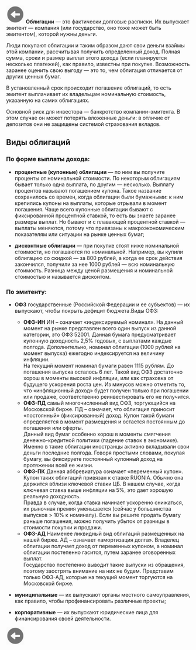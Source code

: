 <a href=./README.md><img src="../img/back.jpg" width="50" height="50" /></a>
**Облигации** — это фактически долговые расписки. Их выпускает эмитент — компания (или государство, оно тоже может быть эмитентом), которой нужны деньги.

Люди покупают облигации и таким образом дают свои деньги взаймы этой компании, рассчитывая получить определенный доход. Полная сумма, сроки и размер выплат этого дохода (если планируется несколько платежей), как правило, известны при покупке. Возможность заранее оценить свою выгоду — это то, чем облигация отличается от других ценных бумаг.

В установленный срок происходит погашение облигаций, то есть эмитент выплачивает их владельцам номинальную стоимость, указанную на самих облигациях.

Основной риск для инвестора — банкротство компании-эмитента. В этом случае он может потерять вложенные деньги: в отличие от депозитов они не защищены системой страхования вкладов.
## Виды облигаций
### По форме выплаты дохода:
* **процентные (купонные) облигации** — по ним вы получите проценты от номинальной стоимости. По некоторым облигациям бывает только одна выплата, по другим — несколько. Выплату процентов называют погашением купона. Такое название сохранилось со времен, когда облигации были бумажными: к ним крепились купоны на выплаты, которые отрывали в момент погашения. Чаще всего купонные облигации бывают с фиксированной процентной ставкой, то есть вы знаете заранее размеры выплат. Но бывают и c плавающей процентной ставкой — выплаты меняются, потому что привязаны к макроэкономическим показателям или ситуации на рынке ценных бумаг;

* **дисконтные облигации** — при покупке стоят ниже номинальной стоимости, но погашаются по номинальной. Например, вы купили облигацию со скидкой — за 800 рублей, а когда ее срок действия закончился, получили за нее 1000 рублей — всю номинальную стоимость. Разница между ценой размещения и номинальной стоимостью и называется дисконтом.

### По эмитенту:
* **ОФЗ** государственные (Российской Федерации и ее субъектов) — их выпускают, чтобы покрыть дефицит бюджета.Виды ОФЗ:
   - **ОФЗ-ИН** ИН – означает «индексируемый номинал». На данный момент на рынке представлен всего один выпуск из данной категории, это ОФЗ 52001. Данная бумага предусматривает купонную доходность 2,5% годовых, с выплатами каждые полгода. Дополнительно, номинал облигации (1000 рублей на момент выпуска) ежегодно индексируется на величину инфляции.<br>На текущий момент номинал бумаги равен 1115 рублям. До погашения выпуска осталось 6 лет. Такой вид ОФЗ достаточно хорош в моменты высокой инфляции, или как страховка от будущего ускорения роста цен. Из минусов можно отметить то, что «инфляционный доход» будет получен только при погашении или продаже, соответственно реинвестировать его не получится.
   - **ОФЗ-ПД** cамый многочисленный вид ОФЗ, торгующийся на Московской бирже. ПД – означает, что облигация приносит «постоянный» (фиксированный) доход. Купон такой бумаги определяется в момент размещения и остается постоянным до погашения или оферты.<br>Данный вид бумаг особенно хорош в моменты смягчения денежно-кредитной политики (падение ставок в экономике). Именно в такие облигации иностранцы активно вкладывали свои деньги последние полгода. Говоря простыми словами, покупая бумагу, вы фиксируете постоянный купонный доход на протяжении всей ее жизни.
   - **ОФЗ-ПК** Данная аббревиатура означает «переменный купон». Купон таких облигаций привязан к ставке RUONIA. Обычно она держится вблизи ключевой ставки ЦБ. В нашем случае, когда ключевая ставка выше инфляции на 5%, это дает хорошую реальную доходность.<br>Правда в случае, когда ставка начинает ускоренно снижаться, их рыночная премия уменьшается (сейчас у большинства выпусков > 10% к номиналу). Если вы решите продать бумагу раньше погашения, можно получить убыток от разницы в стоимости покупки и продажи.
   - **ОФЗ-АД** Наименее ликвидный вид облигаций размещенных на нашей бирже. АД – означает «амортизация долга». Владелец облигации получает доход от переменных купоном, а номинал облигации постепенно гасится, путем заранее оговоренных выплат.<br>Государство постепенно выводит такие выпуски из обращения, поэтому заострять внимание на них не будем. Представим только ОФЗ-АД, которые на текущий момент торгуются на Московской бирже.
* **муниципальные** — их выпускают органы местного самоуправления, как правило, чтобы профинансировать различные проекты;

* **корпоративные** — их выпускают юридические лица для финансирования своей деятельности.

<a href=./README.md><img src="../img/back.jpg" width="50" height="50" /></a>
